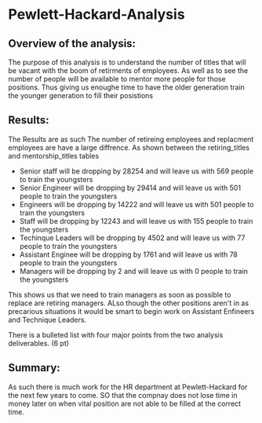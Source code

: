 # Pewlett-Hackard-Analysis
## Overview of the analysis:
The purpose of this analysis is to understand the number of titles that will be vacant with the boom of retirments of employees. As well as to see the number of people will be available to mentor more people for those positions. Thus giving us enoughe time to have the older generation train the younger generation to fill their posistions


## Results:
The Results are as such
The number of retireing employees and replacment employees are have a large diffrence.
As shown between the retiring_titles and mentorship_titles tables
* Senior staff will be dropping by 28254 and will leave us with 569 people to train the youngsters
* Senior Engineer will be dropping by 29414 and will leave us with 501 people to train the youngsters
* Engineers will be dropping by 14222 and will leave us with 501 people to train the youngsters
* Staff will be dropping by 12243 and will leave us with 155 people to train the youngsters
* Techinque Leaders will be dropping by 4502 and will leave us with 77 people to train the youngsters
* Assistant Enginee will be dropping by 1761 and will leave us with 78 people to train the youngsters
* Managers will be dropping by 2 and will leave us with 0 people to train the youngsters

This shows us that we need to train managers as soon as possible to replace are retiring managers.
ALso though the other positions aren't in as precarious situations it would be smart to begin work on Assistant Enfineers and Technique Leaders.




There is a bulleted list with four major points from the two analysis deliverables. (6 pt)

## Summary:
As such there is much work for the HR department at Pewlett-Hackard for the next few years to come. SO that the compnay does not lose time in money later on when vital position are not able to be filled at the correct time.